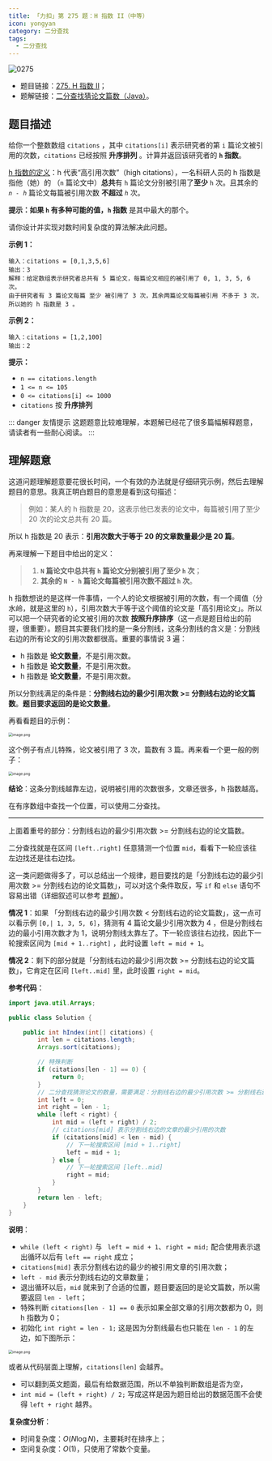 ```yaml
---
title: 「力扣」第 275 题：H 指数 II（中等）
icon: yongyan
category: 二分查找
tags: 
  - 二分查找
---
```


![0275](https://tva1.sinaimg.cn/large/008i3skNgy1gx93fac2tcj30p00an74m.jpg)


+ 题目链接：[275. H 指数 II](https://leetcode-cn.com/problems/h-index-ii/)；
+ 题解链接：[二分查找猜论文篇数（Java）](https://leetcode-cn.com/problems/h-index-ii/solution/jian-er-zhi-zhi-er-fen-cha-zhao-by-liweiwei1419-2/)。

## 题目描述

给你一个整数数组 `citations` ，其中 `citations[i]` 表示研究者的第 `i` 篇论文被引用的次数，`citations` 已经按照 **升序排列** 。计算并返回该研究者的 **`h` 指数**。

[h 指数的定义](https://baike.baidu.com/item/h-index/3991452?fr=aladdin)：h 代表“高引用次数”（high citations），一名科研人员的 h 指数是指他（她）的 （`n` 篇论文中）**总共**有 `h` 篇论文分别被引用了**至少** `h` 次。且其余的 *`n - h`* 篇论文每篇被引用次数 **不超过** *`h`* 次。

**提示：**如果 `h` 有多种可能的值，**`h` 指数** 是其中最大的那个。

请你设计并实现对数时间复杂度的算法解决此问题。

**示例 1：**

```
输入：citations = [0,1,3,5,6]
输出：3 
解释：给定数组表示研究者总共有 5 篇论文，每篇论文相应的被引用了 0, 1, 3, 5, 6 次。
由于研究者有 3 篇论文每篇 至少 被引用了 3 次，其余两篇论文每篇被引用 不多于 3 次，所以她的 h 指数是 3 。
```

**示例 2：**

```
输入：citations = [1,2,100]
输出：2
```

**提示：**

- `n == citations.length`
- `1 <= n <= 105`
- `0 <= citations[i] <= 1000`
- `citations` 按 **升序排列**

::: danger 友情提示
这题题意比较难理解，本题解已经花了很多篇幅解释题意，请读者有一些耐心阅读。
:::


## 理解题意

这道问题理解题意要花很长时间，一个有效的办法就是仔细研究示例，然后去理解题目的意思。我真正明白题目的意思是看到这句描述：

> 例如：某人的 h 指数是 20，这表示他已发表的论文中，每篇被引用了至少 20 次的论文总共有 20 篇。

所以 h 指数是 20 表示：**引用次数大于等于 20 的文章数量最少是 20 篇**。 


再来理解一下题目中给出的定义：

> 1. **`N` 篇论文中总共有 `h` 篇论文分别被引用了至少 `h` 次**；
> 2. **其余的 `N - h` 篇论文每篇被引用次数不超过 `h` 次**。

h 指数想说的是这样一件事情，一个人的论文根据被引用的次数，有一个阈值（分水岭，就是这里的 `h`），引用次数大于等于这个阈值的论文是「高引用论文」。所以可以把一个研究者的论文被引用的次数 **按照升序排序**（这一点是题目给出的前提，很重要）。题目其实要我们找的是一条分割线，这条分割线的含义是：分割线右边的所有论文的引用次数都很高。重要的事情说 3 遍：

+ h 指数是 **论文数量**，不是引用次数。
+ h 指数是 **论文数量**，不是引用次数。
+ h 指数是 **论文数量**，不是引用次数。

所以分割线满足的条件是：**分割线右边的最少引用次数 >= 分割线右边的论文篇数**。**题目要求返回的是论文数量**。

再看看题目的示例：

<img src="https://tva1.sinaimg.cn/large/008i3skNgy1gxdr86nz0qj30ru0didgn.jpg" alt="image.png" style="zoom:50%;" />

这个例子有点儿特殊，论文被引用了 $3$ 次，篇数有 $3$ 篇。再来看一个更一般的例子：

<img src="https://tva1.sinaimg.cn/large/008i3skNgy1gxdr86c4cqj30ru0didgn.jpg" alt="image.png" style="zoom:50%;" />

**结论**：这条分割线越靠左边，说明被引用的次数很多，文章还很多，h 指数越高。

在有序数组中查找一个位置，可以使用二分查找。

---

上面着重号的部分：分割线右边的最少引用次数 >= 分割线右边的论文篇数。

二分查找就是在区间 `[left..right]` 任意猜测一个位置 `mid`，看看下一轮应该往左边找还是往右边找。

这一类问题做得多了，可以总结出一个规律，题目要找的是「分割线右边的最少引用次数 >= 分割线右边的论文篇数」，可以对这个条件取反，写 `if` 和 `else` 语句不容易出错（详细叙述可以参考 [题解](https://leetcode-cn.com/problems/search-insert-position/solution/te-bie-hao-yong-de-er-fen-cha-fa-fa-mo-ban-python-/)）。

**情况 1**：如果 「分割线右边的最少引用次数 < 分割线右边的论文篇数」，这一点可以看示例 `[0,| 1, 3, 5, 6]`，猜测有 4 篇论文最少引用次数为 4 ，但是分割线右边的最小引用次数才为 1，说明分割线太靠左了。下一轮应该往右边找，因此下一轮搜索区间为 `[mid + 1..right]` ，此时设置 `left = mid + 1`。

**情况 2**：剩下的部分就是「分割线右边的最少引用次数 >= 分割线右边的论文篇数」，它肯定在区间 `[left..mid]` 里，此时设置 `right = mid`。


**参考代码**：

```java
import java.util.Arrays;

public class Solution {

    public int hIndex(int[] citations) {
        int len = citations.length;
        Arrays.sort(citations);

        // 特殊判断
        if (citations[len - 1] == 0) {
            return 0;
        }
        // 二分查找猜测论文的数量，需要满足：分割线右边的最少引用次数 >= 分割线右边的论文篇数
        int left = 0;
        int right = len - 1;
        while (left < right) {
            int mid = (left + right) / 2;
            // citations[mid] 表示分割线右边的文章的最少引用的次数
            if (citations[mid] < len - mid) {
                // 下一轮搜索区间 [mid + 1..right]
                left = mid + 1;
            } else {
                // 下一轮搜索区间 [left..mid]
                right = mid;
            }
        }
        return len - left;
    }
}
```


**说明**：

+ `while (left < right)` 与 ` left = mid + 1`、`right = mid;` 配合使用表示退出循环以后有 `left == right` 成立；
+ `citations[mid]` 表示分割线右边的最少的被引用文章的引用次数；
+ `left - mid` 表示分割线右边的文章数量；
+ 退出循环以后，`mid` 就来到了合适的位置，题目要返回的是论文篇数，所以需要返回 `len - left`；
+ 特殊判断 `citations[len - 1] == 0` 表示如果全部文章的引用次数都为 $0$，则 h 指数为 $0$；
+ 初始化 `int right = len - 1;` 这是因为分割线最右也只能在 `len - 1` 的左边，如下图所示：

<img src="https://tva1.sinaimg.cn/large/008i3skNgy1gxdr90ug6ij31040bggm1.jpg" alt="image.png" style="zoom:50%;" />

或者从代码层面上理解，`citations[len]` 会越界。


+ 可以翻到英文题面，最后有给数据范围，所以不单独判断数组是否为空，
+ `int mid = (left + right) / 2;` 写成这样是因为题目给出的数据范围不会使得 `left + right` 越界。


**复杂度分析**：

+ 时间复杂度：$O(N\log N)$，主要耗时在排序上；
+ 空间复杂度：$O(1)$，只使用了常数个变量。
